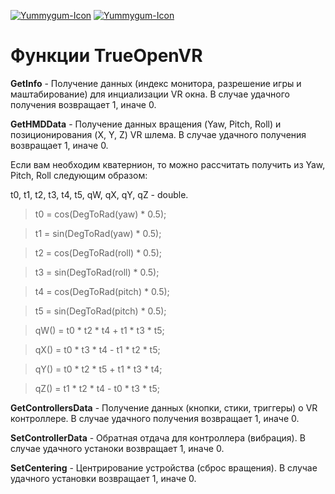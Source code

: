 ﻿[![Yummygum-Icon](https://user-images.githubusercontent.com/9499881/27683803-659dc988-5cd8-11e7-9c05-0b747e917666.png)](https://github.com/TrueOpenVR/TrueOpenVR-Core/blob/master/Library/README.md) [![Yummygum-Icon](https://user-images.githubusercontent.com/9499881/27683795-5b0fbac6-5cd8-11e7-929c-057833e01fb1.png)](https://github.com/TrueOpenVR/TrueOpenVR-Core/blob/master/Library/README.RU.md)
# Функции TrueOpenVR
**GetInfo** - Получение данных (индекс монитора, разрешение игры и маштабирование) для инциализации VR окна. В случае удачного получения возвращает 1, иначе 0. 


**GetHMDData** - Получение данных вращения (Yaw, Pitch, Roll) и позиционирования (X, Y, Z) VR шлема. В случае удачного получения возвращает 1, иначе 0. 

Если вам необходим кватернион, то можно рассчитать получить из Yaw, Pitch, Roll следующим образом:

t0, t1, t2, t3, t4, t5, qW, qX, qY, qZ - double.
>t0 = cos(DegToRad(yaw) * 0.5);

>t1 = sin(DegToRad(yaw) * 0.5);

>t2 = cos(DegToRad(roll) * 0.5);

>t3 = sin(DegToRad(roll) * 0.5);

>t4 = cos(DegToRad(pitch) * 0.5);

>t5 = sin(DegToRad(pitch) * 0.5);

>qW() = t0 * t2 * t4 + t1 * t3 * t5;

>qX() = t0 * t3 * t4 - t1 * t2 * t5;

>qY() = t0 * t2 * t5 + t1 * t3 * t4;

>qZ() = t1 * t2 * t4 - t0 * t3 * t5;


**GetControllersData** - Получение данных (кнопки, стики, триггеры) о VR контроллере. В случае удачного получения возвращает 1, иначе 0. 


**SetControllerData** - Обратная отдача для контроллера (вибрация). В случае удачного устаноки возвращает 1, иначе 0. 


**SetCentering** - Центрирование устройства (сброс вращения). В случае удачного установки возвращает 1, иначе 0. 